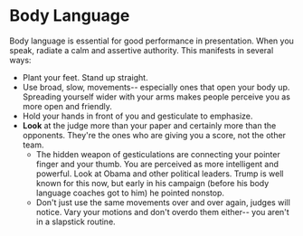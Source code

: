 # Body Language

Body language is essential for good performance in presentation.  When you speak, radiate a calm and assertive authority.  This manifests in several ways:
* Plant your feet.  Stand up straight.
* Use broad, slow, movements-- especially ones that open your body up. Spreading yourself wider with your arms makes people perceive you as more open and friendly.
* Hold your hands in front of you and gesticulate to emphasize.
* **Look** at the judge more than your paper and certainly more than the opponents. They're the ones who are giving you a score, not the other team.
  * The hidden weapon of gesticulations are connecting your pointer finger and your thumb.  You are perceived as more intelligent and powerful.  Look at Obama and other political leaders.  Trump is well known for this now, but early in his campaign (before his body language coaches got to him) he pointed nonstop.
  * Don't just use the same movements over and over again, judges will notice. Vary your motions and don't overdo them either-- you aren't in a slapstick routine.

